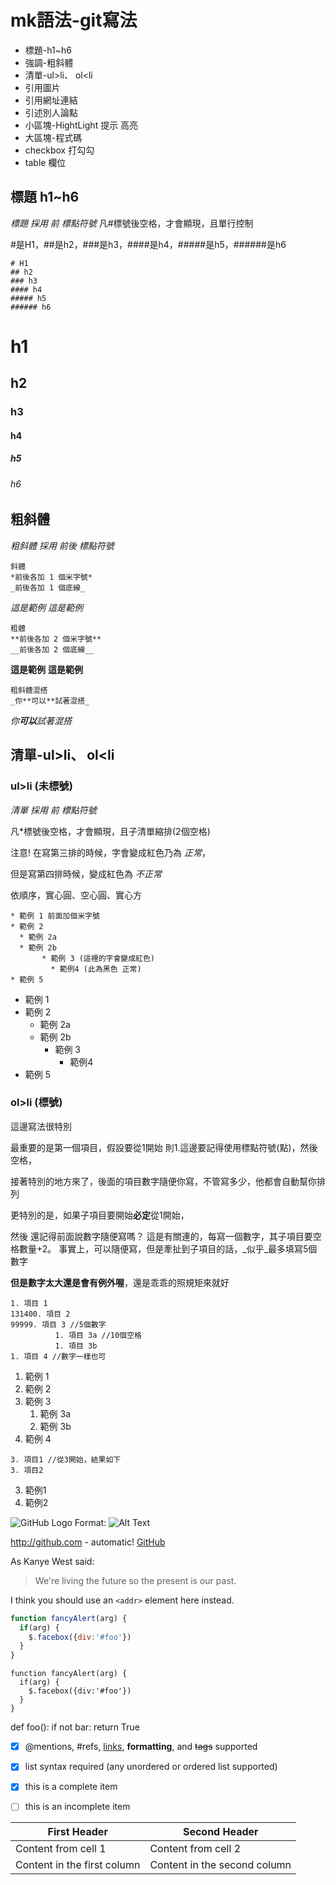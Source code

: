 # mk語法-git寫法

* 標題-h1~h6
* 強調-粗斜體
* 清單-ul>li、 ol<li
* 引用圖片
* 引用網址連結
* 引述別人論點
* 小區塊-HightLight 提示 高亮
* 大區塊-程式碼
* checkbox 打勾勾
* table 欄位

## 標題 h1~h6

_標題 採用 前 標點符號_
凡#標號後空格，才會顯現，且單行控制

#是H1，##是h2，###是h3，####是h4，#####是h5，######是h6
```
# H1
## h2
### h3
#### h4
##### h5
###### h6
```

# h1
## h2
### h3
#### h4
##### h5
###### h6



## 粗斜體
_粗斜體 採用 前後 標點符號_
```
斜體
*前後各加 1 個米字號*
_前後各加 1 個底線_
```
*這是範例*
_這是範例_

```
粗體
**前後各加 2 個米字號**
__前後各加 2 個底線__
```
**這是範例**
__這是範例__


```
粗斜體混搭
_你**可以**試著混搭_
```
_你**可以**試著混搭_


## 清單-ul>li、 ol<li

### ul>li (未標號)

_清單 採用 前 標點符號_

凡*標號後空格，才會顯現，且子清單縮排(2個空格)

注意! 在寫第三排的時候，字會變成紅色乃為 _正常_，

但是寫第四排時候，變成紅色為 _不正常_

依順序，實心圓、空心圓、實心方
```
* 範例 1 前面加個米字號
* 範例 2
  * 範例 2a
  * 範例 2b
       * 範例 3 (這裡的字會變成紅色)
         * 範例4 (此為黑色 正常)
* 範例 5
```

* 範例 1
* 範例 2
  * 範例 2a
  * 範例 2b
       * 範例 3
         * 範例4
* 範例 5

### ol>li (標號)

這邊寫法很特別

最重要的是第一個項目，假設要從1開始
則1.這邊要記得使用標點符號(點)，然後空格，

接著特別的地方來了，後面的項目數字隨便你寫，不管寫多少，他都會自動幫你排列

更特別的是，如果子項目要開始**必定**從1開始，

然後 還記得前面說數字隨便寫嗎？ 
這是有關連的，每寫一個數字，其子項目要空格數量+2。
事實上，可以隨便寫，但是牽扯到子項目的話，_似乎_最多填寫5個數字

**但是數字太大還是會有例外喔**，還是乖乖的照規矩來就好
```
1. 項目 1
131400. 項目 2
99999. 項目 3 //5個數字
          1. 項目 3a //10個空格
          1. 項目 3b
1. 項目 4 //數字一樣也可
```

1. 範例 1
131400. 範例 2
99999. 範例 3
          1. 範例 3a
          1. 範例 3b
1. 範例 4


```
3. 項目1 //從3開始，結果如下
3. 項目2
```
3. 範例1
3. 範例2



![GitHub Logo](/images/logo.png)
Format: ![Alt Text](url)


http://github.com - automatic!
[GitHub](http://github.com)


As Kanye West said:

> We're living the future so
> the present is our past.

I think you should use an
`<addr>` element here instead.


```javascript
function fancyAlert(arg) {
  if(arg) {
    $.facebox({div:'#foo'})
  }
}
```


    function fancyAlert(arg) {
      if(arg) {
        $.facebox({div:'#foo'})
      }
    }
    
    
    
def foo():
    if not bar:
        return True



- [x] @mentions, #refs, [links](), **formatting**, and <del>tags</del> supported
- [x] list syntax required (any unordered or ordered list supported)
- [x] this is a complete item
- [ ] this is an incomplete item



First Header | Second Header
------------ | -------------
Content from cell 1 | Content from cell 2
Content in the first column | Content in the second column
